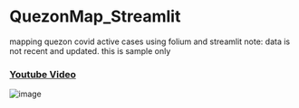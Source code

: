# QuezonMap_Streamlit

mapping quezon covid active cases using folium and streamlit
note: data is not recent and updated. this is sample only


### [Youtube Video](https://youtu.be/_ggIcWxRDdE)

![image](https://user-images.githubusercontent.com/67377766/129480622-f3597518-c78c-4acb-b542-42ccbcaca8fd.png)




